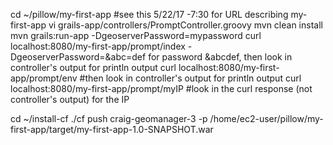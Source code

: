 cd ~/pillow/my-first-app #see this 5/22/17 -7:30 for URL describing my-first-app
vi grails-app/controllers/PromptController.groovy
mvn clean install
mvn grails:run-app -DgeoserverPassword=mypassword
curl localhost:8080/my-first-app/prompt/index -DgeoserverPassword=\&abc=def for password &abcdef, then look in controller's output for println output
curl localhost:8080/my-first-app/prompt/env #then look in controller's output for println output
curl localhost:8080/my-first-app/prompt/myIP #look in the curl response (not controller's output) for the IP 

cd ~/install-cf
./cf push craig-geomanager-3 -p /home/ec2-user/pillow/my-first-app/target/my-first-app-1.0-SNAPSHOT.war 

